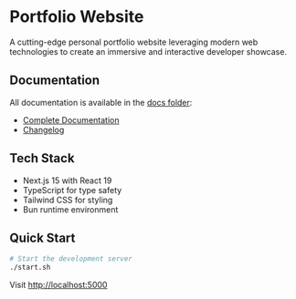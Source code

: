 # Portfolio Website

A cutting-edge personal portfolio website leveraging modern web technologies to create an immersive and interactive developer showcase.

## Documentation

All documentation is available in the [docs folder](./docs/):

- [Complete Documentation](./docs/consolidated-README.md)
- [Changelog](./docs/CHANGELOG.md)

## Tech Stack

- Next.js 15 with React 19
- TypeScript for type safety
- Tailwind CSS for styling
- Bun runtime environment

## Quick Start

```bash
# Start the development server
./start.sh
```

Visit [http://localhost:5000](http://localhost:5000)
